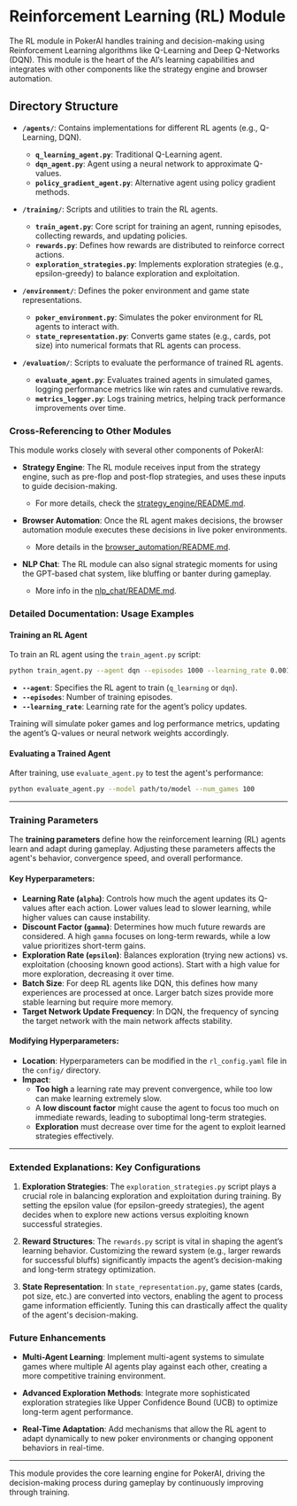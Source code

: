 # Reinforcement Learning (RL) Module

The RL module in PokerAI handles training and decision-making using Reinforcement Learning algorithms like Q-Learning and Deep Q-Networks (DQN). This module is the heart of the AI’s learning capabilities and integrates with other components like the strategy engine and browser automation.

## Directory Structure

- **`/agents/`**: Contains implementations for different RL agents (e.g., Q-Learning, DQN).
  - **`q_learning_agent.py`**: Traditional Q-Learning agent.
  - **`dqn_agent.py`**: Agent using a neural network to approximate Q-values.
  - **`policy_gradient_agent.py`**: Alternative agent using policy gradient methods.

- **`/training/`**: Scripts and utilities to train the RL agents.
  - **`train_agent.py`**: Core script for training an agent, running episodes, collecting rewards, and updating policies.
  - **`rewards.py`**: Defines how rewards are distributed to reinforce correct actions.
  - **`exploration_strategies.py`**: Implements exploration strategies (e.g., epsilon-greedy) to balance exploration and exploitation.

- **`/environment/`**: Defines the poker environment and game state representations.
  - **`poker_environment.py`**: Simulates the poker environment for RL agents to interact with.
  - **`state_representation.py`**: Converts game states (e.g., cards, pot size) into numerical formats that RL agents can process.

- **`/evaluation/`**: Scripts to evaluate the performance of trained RL agents.
  - **`evaluate_agent.py`**: Evaluates trained agents in simulated games, logging performance metrics like win rates and cumulative rewards.
  - **`metrics_logger.py`**: Logs training metrics, helping track performance improvements over time.

### Cross-Referencing to Other Modules

This module works closely with several other components of PokerAI:

- **Strategy Engine**: The RL module receives input from the strategy engine, such as pre-flop and post-flop strategies, and uses these inputs to guide decision-making.
  - For more details, check the [strategy_engine/README.md](../strategy_engine/README.md).
  
- **Browser Automation**: Once the RL agent makes decisions, the browser automation module executes these decisions in live poker environments.
  - More details in the [browser_automation/README.md](../browser_automation/README.md).

- **NLP Chat**: The RL module can also signal strategic moments for using the GPT-based chat system, like bluffing or banter during gameplay.
  - More info in the [nlp_chat/README.md](../nlp_chat/README.md).

### Detailed Documentation: Usage Examples

#### Training an RL Agent

To train an RL agent using the `train_agent.py` script:

```bash
python train_agent.py --agent dqn --episodes 1000 --learning_rate 0.001
```

- **`--agent`**: Specifies the RL agent to train (`q_learning` or `dqn`).
- **`--episodes`**: Number of training episodes.
- **`--learning_rate`**: Learning rate for the agent’s policy updates.

Training will simulate poker games and log performance metrics, updating the agent’s Q-values or neural network weights accordingly.

#### Evaluating a Trained Agent

After training, use `evaluate_agent.py` to test the agent's performance:

```bash
python evaluate_agent.py --model path/to/model --num_games 100
```

---

### Training Parameters

The **training parameters** define how the reinforcement learning (RL) agents learn and adapt during gameplay. Adjusting these parameters affects the agent's behavior, convergence speed, and overall performance.

#### Key Hyperparameters:

- **Learning Rate (`alpha`)**: Controls how much the agent updates its Q-values after each action. Lower values lead to slower learning, while higher values can cause instability.
- **Discount Factor (`gamma`)**: Determines how much future rewards are considered. A high `gamma` focuses on long-term rewards, while a low value prioritizes short-term gains.
- **Exploration Rate (`epsilon`)**: Balances exploration (trying new actions) vs. exploitation (choosing known good actions). Start with a high value for more exploration, decreasing it over time.
- **Batch Size**: For deep RL agents like DQN, this defines how many experiences are processed at once. Larger batch sizes provide more stable learning but require more memory.
- **Target Network Update Frequency**: In DQN, the frequency of syncing the target network with the main network affects stability.

#### Modifying Hyperparameters:

- **Location**: Hyperparameters can be modified in the `rl_config.yaml` file in the `config/` directory.
- **Impact**: 
  - **Too high** a learning rate may prevent convergence, while too low can make learning extremely slow.
  - A **low discount factor** might cause the agent to focus too much on immediate rewards, leading to suboptimal long-term strategies.
  - **Exploration** must decrease over time for the agent to exploit learned strategies effectively.

---

### Extended Explanations: Key Configurations

1. **Exploration Strategies**: The `exploration_strategies.py` script plays a crucial role in balancing exploration and exploitation during training. By setting the epsilon value (for epsilon-greedy strategies), the agent decides when to explore new actions versus exploiting known successful strategies.

2. **Reward Structures**: The `rewards.py` script is vital in shaping the agent’s learning behavior. Customizing the reward system (e.g., larger rewards for successful bluffs) significantly impacts the agent’s decision-making and long-term strategy optimization.

3. **State Representation**: In `state_representation.py`, game states (cards, pot size, etc.) are converted into vectors, enabling the agent to process game information efficiently. Tuning this can drastically affect the quality of the agent's decision-making.

### Future Enhancements

- **Multi-Agent Learning**: Implement multi-agent systems to simulate games where multiple AI agents play against each other, creating a more competitive training environment.
  
- **Advanced Exploration Methods**: Integrate more sophisticated exploration strategies like Upper Confidence Bound (UCB) to optimize long-term agent performance.
  
- **Real-Time Adaptation**: Add mechanisms that allow the RL agent to adapt dynamically to new poker environments or changing opponent behaviors in real-time.

---

This module provides the core learning engine for PokerAI, driving the decision-making process during gameplay by continuously improving through training.
